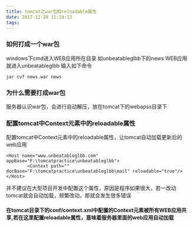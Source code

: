 ```yaml
---
title: tomcat之war包和reloadable属性
date: 2017-12-28 11:19:13
tags:
---
```

### 如何打成一个war包
windows下cmd进入WEB应用所在目录
如unbeatableglbb下的news WEB应用
就进入unbeatableglbb
输入如下命令
```
jar cvf news.war news
```

### 为什么需要打成war包
服务器认识war包，会进行自动解压，放在tomcat下的webapss目录下

### 配置tomcat中Context元素中的reloadable属性
配置tomcat中Context元素中的reloadable属性，让tomcat自动加载更新后的web应用
```
<Host name="www.unbeatableglbb.com" appBase="F:\tomcatpractice\unbeatableglbb">
		<Context path="" docBase="F:\tomcatpractice\unbeatableglbb\mail" reloadable="true"/>
</Host>
```
并不建议在大型项目开发中配置这个属性，原因是程序如果很大，若一改动tomcat就会自动加载，频繁改动，那就会发生很多错误

#### 在tomcat目录下的conf/context.xml中配置的Context元素被所有WEB应用共享,若在这里配置reloadable属性，意味着服务器里面的web应用自动加载